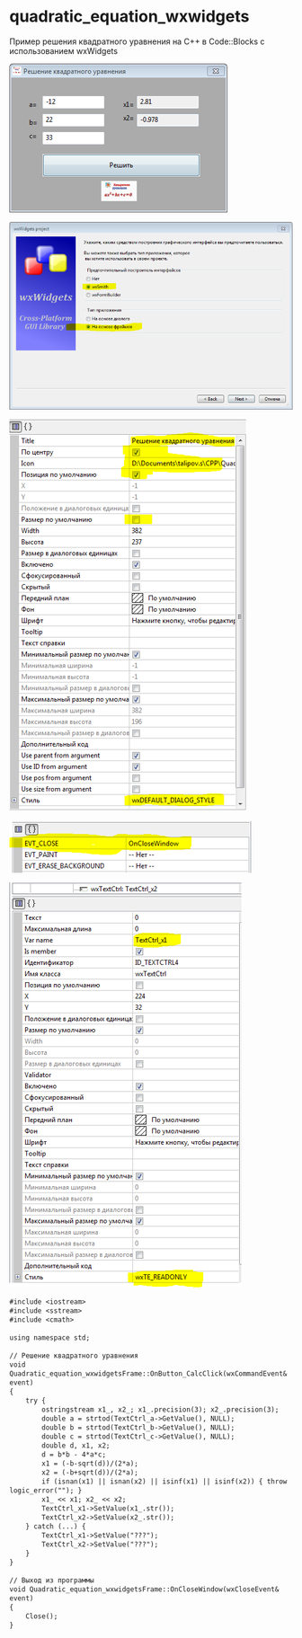 # quadratic_equation_wxwidgets
Пример решения квадратного уравнения на С++ в Code::Blocks с использованием wxWidgets

![Screenshot](screenshot1.png)

![Screenshot](screenshot2.png)

![Screenshot](screenshot3.png)

![Screenshot](screenshot4.png)

![Screenshot](screenshot5.png)

```
#include <iostream>
#include <sstream>
#include <cmath>

using namespace std;

// Решение квадратного уравнения
void Quadratic_equation_wxwidgetsFrame::OnButton_CalcClick(wxCommandEvent& event)
{
    try {
        ostringstream x1_, x2_; x1_.precision(3); x2_.precision(3);
        double a = strtod(TextCtrl_a->GetValue(), NULL);
        double b = strtod(TextCtrl_b->GetValue(), NULL);
        double c = strtod(TextCtrl_c->GetValue(), NULL);
        double d, x1, x2;
        d = b*b - 4*a*c;
        x1 = (-b-sqrt(d))/(2*a);
        x2 = (-b+sqrt(d))/(2*a);
        if (isnan(x1) || isnan(x2) || isinf(x1) || isinf(x2)) { throw logic_error(""); }
        x1_ << x1; x2_ << x2;
        TextCtrl_x1->SetValue(x1_.str());
        TextCtrl_x2->SetValue(x2_.str());
    } catch (...) {
        TextCtrl_x1->SetValue("???");
        TextCtrl_x2->SetValue("???");
    }
}

// Выход из программы
void Quadratic_equation_wxwidgetsFrame::OnCloseWindow(wxCloseEvent& event)
{
    Close();
}
```
